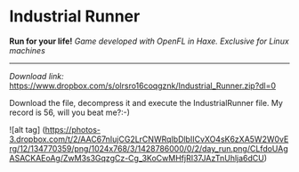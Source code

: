 Industrial Runner
==================================================
**Run for your life!**
*Game developed with OpenFL in Haxe. Exclusive for Linux machines*

***

*Download link:*
        https://www.dropbox.com/s/olrsro16coqgznk/Industrial_Runner.zip?dl=0
 

Download the file, decompress it and execute the IndustrialRunner file.
My record is 56, will you beat me?:-)

![alt tag] (https://photos-3.dropbox.com/t/2/AAC67nIujCG2LrCNWRqIbDlbIICvXO4sK6zXA5W2W0vErg/12/134770359/png/1024x768/3/1428786000/0/2/day_run.png/CLfdoUAgASACKAEoAg/ZwM3s3GqzgCz-Cg_3KoCwMHfjRI37JAzTnUhlja6dCU)
